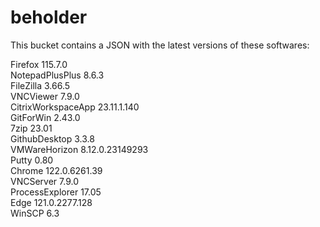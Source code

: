 # beholder
This bucket contains a JSON with the latest versions of these softwares:

Firefox            115.7.0          
NotepadPlusPlus    8.6.3            
FileZilla          3.66.5           
VNCViewer          7.9.0            
CitrixWorkspaceApp 23.11.1.140      
GitForWin          2.43.0           
7zip               23.01            
GithubDesktop      3.3.8            
VMWareHorizon      8.12.0.23149293  
Putty              0.80             
Chrome             122.0.6261.39    
VNCServer          7.9.0            
ProcessExplorer    17.05            
Edge               121.0.2277.128   
WinSCP             6.3              



